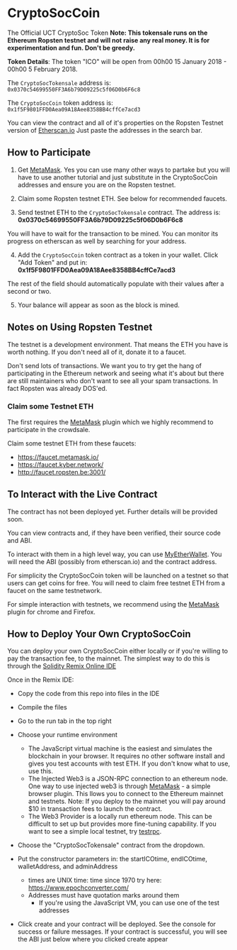# CryptoSocCoin
The Official UCT CryptoSoc Token
__Note: This tokensale runs on the Ethereum Ropsten testnet and will not raise any real money. It is for experimentation and fun. Don't be greedy.__

__Token Details__: The token "ICO" will be open from 00h00 15 January 2018 - 00h00 5 February 2018. 

The `CryptoSocTokensale` address is: `0x0370c54699550FF3A6b79D09225c5f06D0b6F6c8`

The `CryptoSocCoin` token address is: `0x1f5F9801FFD0Aea09A18Aee8358BB4cffCe7acd3`

You can view the contract and all of it's properties on the Ropsten Testnet version of [Etherscan.io](https://ropsten.etherscan.io/)
Just paste the addresses in the search bar.


## How to Participate

1. Get [MetaMask](metamask.io). Yes you can use many other ways to partake but you will have to use another tutorial and just substitute in the CryptoSocCoin addresses and ensure you are on the Ropsten testnet.

2. Claim some Ropsten testnet ETH. See below for recommended faucets.

3. Send testnet ETH to the `CryptoSocTokensale` contract. The address is:
__0x0370c54699550FF3A6b79D09225c5f06D0b6F6c8__

  You will have to wait for the transaction to be mined. You can monitor its progress on etherscan as well by searching for your address.

4. Add the `CryptoSocCoin` token contract as a token in your wallet. Click "Add Token" and put in: 
__0x1f5F9801FFD0Aea09A18Aee8358BB4cffCe7acd3__

  The rest of the field should automatically populate with their values after a second or two.

5. Your balance will appear as soon as the block is mined.


## Notes on Using Ropsten Testnet
The testnet is a development environment. That means the ETH you have is worth nothing. If you don't need all of it, donate it to a faucet. 

Don't send lots of transactions. We want you to try get the hang of participating in the Ethereum network and seeing what it's about but there are still maintainers who don't want to see all your spam transactions. In fact Ropsten was already DOS'ed.

### Claim some Testnet ETH
The first requires the [MetaMask](metamask.io) plugin which we highly recommend to participate in the crowdsale.

Claim some testnet ETH from these faucets:
- https://faucet.metamask.io/
- https://faucet.kyber.network/
- http://faucet.ropsten.be:3001/



## To Interact with the Live Contract

The contract has not been deployed yet. Further details will be provided soon.

You can view contracts and, if they have been verified, their source code and ABI.

To interact with them in a high level way, you can use [MyEtherWallet](https://www.myetherwallet.com/#contracts). You will need the ABI (possibly from etherscan.io) and the contract address. 

For simplicity the CryptoSocCoin token will be launched on a testnet so that users can get coins for free. You will need to claim free testnet ETH from a faucet on the same testnetwork.

For simple interaction with testnets, we recommend using the [MetaMask](metamask.io) plugin for chrome and Firefox.


## How to Deploy Your Own CryptoSocCoin

You can deploy your own CryptoSocCoin either locally or if you're willing to pay the transaction fee, to the mainnet. The simplest way to do this is through the [Solidity Remix Online IDE](https://remix.ethereum.org)

Once in the Remix IDE:
- Copy the code from this repo into files in the IDE
- Compile the files
- Go to the run tab in the top right
- Choose your runtime environment
  - The JavaScript virtual machine is the easiest and simulates the blockchain in your browser. It requires no other software install and gives you test accounts with test ETH. If you don't know what to use, use this.
  - The Injected Web3 is a JSON-RPC connection to an ethereum node. One way to use injected web3 is through [MetaMask](metamask.io) - a simple browser plugin. This llows you to connect to the Ethereum mainnet and testnets. Note: If you deploy to the mainnet you will pay around $10 in transaction fees to launch the contract.
  - The Web3 Provider is a locally run ethereum node. This can be difficult to set up but provides more fine-tuning capability. If you want to see a simple local testnet, try [testrpc](https://www.npmjs.com/package/ethereumjs-testrpc).
  
- Choose the "CryptoSocTokensale" contract from the dropdown.
- Put the constructor parameters in: the startICOtime, endICOtime, walletAddress, and adminAddress
  - times are UNIX time: time since 1970 try here: https://www.epochconverter.com/
  - Addresses must have quotation marks around them
    - If you're using the JavaScript VM, you can use one of the test addresses
    
- Click create and your contract will be deployed. See the console for success or failure messages. If your contract is successful, you will see the ABI just below where you clicked create appear

